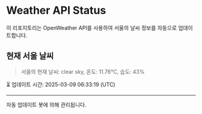 
# Weather API Status

이 리포지토리는 OpenWeather API를 사용하여 서울의 날씨 정보를 자동으로 업데이트합니다.

## 현재 서울 날씨
> 서울의 현재 날씨: clear sky, 온도: 11.76°C, 습도: 43%

⏳ 업데이트 시간: 2025-03-09 06:33:19 (UTC)

---
자동 업데이트 봇에 의해 관리됩니다.
